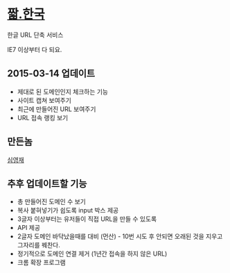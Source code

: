 # [짧.한국](http://xn--ed6b.xn--3e0b707e)

한글 URL 단축 서비스

IE7 이상부터 다 되요.

## 2015-03-14 업데이트
* 제대로 된 도메인인지 체크하는 기능
* 사이트 캡쳐 보여주기
* 최근에 만들어진 URL 보여주기
* URL 접속 랭킹 보기

## 만든놈
[심영재](https://github.com/Hanul)

## 추후 업데이트할 기능
* 총 만들어진 도메인 수 보기
* 복사 붙혀넣기가 쉽도록 input 박스 제공
* 3글자 이상부터는 유저들이 직접 URL을 만들 수 있도록
* API 제공
* 2글자 도메인 바닥났을때를 대비 (먼산) - 10번 시도 후 안되면 오래된 것을 지우고 그자리를 꿰찬다.
* 정기적으로 도메인 연결 제거 (1년간 접속을 하지 않은 URL)
* 크롬 확장 프로그램
